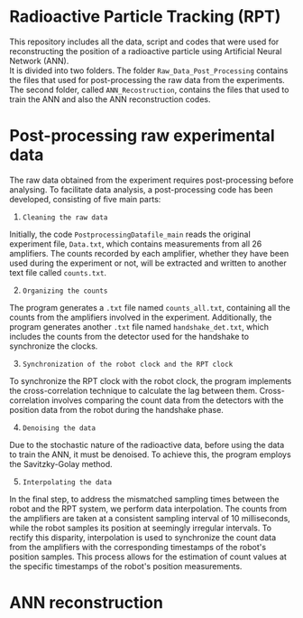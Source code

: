 # Radioactive Particle Tracking (RPT)

This repository includes all the data, script and codes that were used for reconstructing the position of a radioactive particle using Artificial Neural Network (ANN).\
It is divided into two folders. The folder `Raw_Data_Post_Processing` contains the files that used for post-processing the raw data from the experiments. The second folder, called `ANN_Recostruction`, contains the files that used to train the ANN and also the ANN reconstruction codes.

# Post-processing raw experimental data
The raw data obtained from the experiment requires post-processing before analysing. To facilitate data analysis, a post-processing code has been developed, consisting of five main parts:
1. `Cleaning the raw data`
   
Initially, the code `PostprocessingDatafile_main` reads the original experiment file, `Data.txt`, which contains measurements from all 26 amplifiers. The counts recorded by each amplifier, whether they have been used during the experiment or not, will be extracted and written to another text file called `counts.txt`.

2. `Organizing the counts`
   
The program generates a `.txt` file named `counts_all.txt`, containing all the counts from the amplifiers involved in the experiment. Additionally, the program generates another `.txt` file named `handshake_det.txt`, which includes the counts from the detector used for the handshake to synchronize the clocks.

3. `Synchronization of the robot clock and the RPT clock`
   
To synchronize the RPT clock with the robot clock, the program implements the cross-correlation technique to calculate the lag between them. Cross-correlation involves comparing the count data from the detectors with the position data from the robot during the handshake phase.

4. `Denoising the data`

Due to the stochastic nature of the radioactive data, before using the data to train the ANN, it must be denoised. To achieve this, the program employs the Savitzky-Golay method.
 
5. `Interpolating the data`

In the final step, to address the mismatched sampling times between the robot and the RPT system, we perform data interpolation. The counts from the amplifiers are taken at a consistent sampling interval of 10 milliseconds, while the robot samples its position at seemingly irregular intervals. To rectify this disparity, interpolation is used to synchronize the count data from the amplifiers with the corresponding timestamps of the robot's position samples. This process allows for the estimation of count values at the specific timestamps of the robot's position measurements.




# ANN reconstruction
